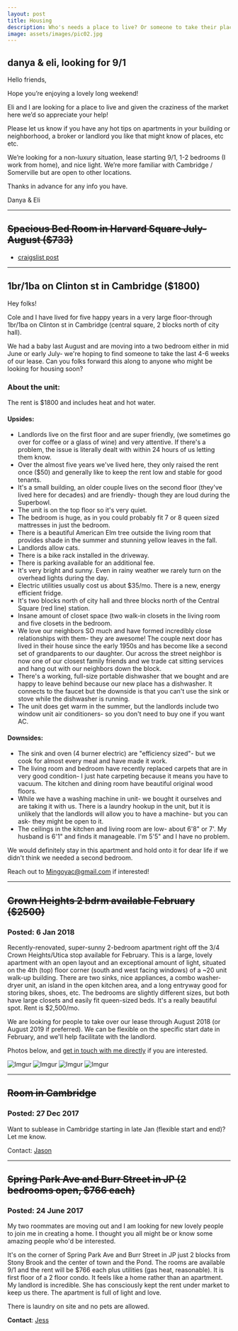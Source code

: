 ```yaml
---
layout: post
title: Housing
description: Who's needs a place to live? Or someone to take their place?
image: assets/images/pic02.jpg
---
```


## danya & eli, looking for 9/1

Hello friends,

Hope you’re enjoying a lovely long weekend!

Eli and I are looking for a place to live and given the craziness of the market here we’d so appreciate your help! 

Please let us know if you have any hot tips on apartments in your building or neighborhood, a broker or landlord you like that might know of places, etc etc.

We’re looking for a non-luxury situation, lease starting 9/1, 1-2 bedrooms (I work from home), and nice light. We’re more familiar with Cambridge / Somerville but are open to other locations. 

Thanks in advance for any info you have. 

Danya & Eli


---

## ~~Spacious Bed Room in Harvard Square July-August ($733)~~

* [craigslist post](https://boston.craigslist.org/gbs/sub/6575650107.html)

---

## 1br/1ba on Clinton st in Cambridge ($1800)

Hey folks!
 
Cole and I have lived for five happy years in a very large floor-through 1br/1ba on Clinton st in Cambridge (central square, 2 blocks north of city hall).

We had a baby last August and are moving into a two bedroom either in mid June or early July- we're hoping to find someone to take the last 4-6 weeks of our lease. Can you folks forward this along to anyone who might be looking for housing soon?

### About the unit:

The rent is $1800 and includes heat and hot water.

#### Upsides:

- Landlords live on the first floor and are super friendly, (we sometimes go over for coffee or a glass of wine) and very attentive. If there's a problem, the issue is literally dealt with within 24 hours of us letting them know.
- Over the almost five years we've lived here, they only raised the rent once ($50) and generally like to keep the rent low and stable for good tenants.
- It's a small building, an older couple lives on the second floor (they've lived here for decades) and are friendly- though they are loud during the Superbowl.  
- The unit is on the top floor so it's very quiet.
- The bedroom is huge, as in you could probably fit 7 or 8 queen sized mattresses in just the bedroom.
- There is a beautiful American Elm tree outside the living room that provides shade in the summer and stunning yellow leaves in the fall.
- Landlords allow cats.
- There is a bike rack installed in the driveway.
- There is parking available for an additional fee.  
- It's very bright and sunny. Even in rainy weather we rarely turn on the overhead lights during the day.
- Electric utilities usually cost us about $35/mo. There is a new, energy efficient fridge.
- It's two blocks north of city hall and three blocks north of the Central Square (red line) station.
- Insane amount of closet space (two walk-in closets in the living room and five closets in the bedroom.
- We love our neighbors SO much and have formed incredibly close relationships with them- they are awesome! The couple next door has lived in their house since the early 1950s and has become like a second set of grandparents to our daughter. Our across the street neighbor is now one of our closest family friends and we trade cat sitting services and hang out with our neighbors down the block.
- There's a working, full-size portable dishwasher that we bought and are happy to leave behind because our new place has a dishwasher. It connects to the faucet but the downside is that you can't use the sink or stove while the dishwasher is running.
- The unit does get warm in the summer, but the landlords include two window unit air conditioners- so you don't need to buy one if you want AC.

#### Downsides:

- The sink and oven (4 burner electric) are "efficiency sized"- but we cook for almost every meal and have made it work.
- The living room and bedroom have recently replaced carpets that are in very good condition- I just hate carpeting because it means you have to vacuum. The kitchen and dining room have beautiful original wood floors.
-  While we have a washing machine in unit- we bought it ourselves and are taking it with us. There is a laundry hookup in the unit, but it is unlikely that the landlords will allow you to have a machine- but you can ask- they might be open to it.
- The ceilings in the kitchen and living room are low- about 6'8" or 7'. My husband is 6'1" and finds it manageable. I'm 5'5" and I have no problem.
 
We would definitely stay in this apartment and hold onto it for dear life if we didn't think we needed a second bedroom.  

Reach out to Mingoyac@gmail.com if interested!

---

## ~~Crown Heights 2 bdrm available February ($2500)~~

### Posted: 6 Jan 2018

Recently-renovated, super-sunny 2-bedroom apartment right off the 3/4 Crown Heights/Utica stop available for February. This is a large, lovely apartment with an open layout and an exceptional amount of light, situated on the 4th (top) floor corner (south and west facing windows) of a ~20 unit walk-up building. There are two sinks, nice appliances, a combo washer-dryer unit, an island in the open kitchen area, and a long entryway good for storing bikes, shoes, etc. The bedrooms are slightly different sizes, but both have large closets and easily fit queen-sized beds. It's a really beautiful spot. Rent is $2,500/mo.

We are looking for people to take over our lease through August 2018 (or August 2019 if preferred). We can be flexible on the specific start date in February, and we'll help facilitate with the landlord.

Photos below, and [get in touch with me directly](annemariegray@gmail.com) if you are interested.

![Imgur](https://i.imgur.com/P1dhidk.jpg)
![Imgur](https://i.imgur.com/tOQ75iM.jpg)
![Imgur](https://i.imgur.com/UnHSTVD.jpg)
![Imgur](https://i.imgur.com/ufF7eoU.jpg)

---

## ~~Room in Cambridge~~

### Posted: 27 Dec 2017

Want to sublease in Cambridge starting in late Jan (flexible start and end)? Let me know.

Contact: [Jason](mailto:jspicer@mit.edu)

---

## ~~Spring Park Ave and Burr Street in JP (2 bedrooms open, $766 each)~~

### Posted: 24 June 2017

My two roommates are moving out and I am looking for new lovely people to join me in creating a home. I thought you all might be or know some amazing people who'd be interested. 

It's on the corner of Spring Park Ave and Burr Street in JP just 2 blocks from Stony Brook and the center of town and the Pond. The rooms are available 9/1 and the rent will be $766 each plus utilities (gas heat, reasonable). It is first floor of a 2 floor condo. It feels like a home rather than an apartment. My landlord is incredible. She has consciously kept the rent under market to keep us there. The apartment is full of light and love.

There is laundry on site and no pets are allowed. 

**Contact**: [Jess](mailto:jessica.taubner@gmail.comp)